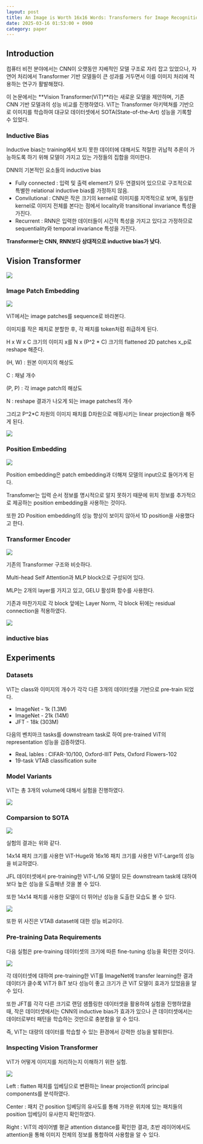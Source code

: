```yaml
---
layout: post
title: An Image is Worth 16x16 Words: Transformers for Image Recognition At Scale
date: 2025-03-16 01:53:00 + 0900
category: paper
---
```

## Introduction

컴퓨터 비전 분야에서는 CNN이 오랫동안 지배적인 모델 구조로 자리 잡고 있었으나, 자연어 처리에서 Transformer 기반 모델들이 큰 성과를 거두면서 이를 이미지 처리에 적용하는 연구가 활발해졌다.

이 논문에서는 **Vision Transformer(ViT)**라는 새로운 모델을 제안하며, 기존 CNN 기반 모델과의 성능 비교를 진행하였다. ViT는 Transformer 아키텍쳐를 기반으로 이미지를 학습하여 대규모 데이터셋에서 SOTA(State-of-the-Art) 성능을 기록할 수 있었다.

### Inductive Bias

Inductive bias는 training에서 보지 못한 데이터에 대해서도 적절한 귀납적 추론이 가능하도록 하기 위해 모델이 가지고 있는 가정들의 집합을 의미한다.

DNN의 기본적인 요소들의 inductive bias

- Fully connected : 입력 및 출력 element가 모두 연결되어 있으므로 구조적으로 특별한 relational inductive bias를 가정하지 않음.
- Convilutional : CNN은 작은 크기의 kernel로 이미지를 지역적으로 보며, 동일한 kernel로 이미지 전체를 본다는 점에서 locality와 transitional invariance 특성을 가진다.
- Recurrent : RNN은 입력한 데이터들이 시간적 특성을 가지고 있다고 가정하므로 sequentiality와 temporal invariance 특성을 가진다.

**Transformer는 CNN, RNN보다 상대적으로 inductive bias가 낮다.**

## Vision Transformer

![](/img/ViT_1.png)

### Image Patch Embedding

![](/img/ViT_2.png)

ViT에서는 image patches를 sequence로 바라본다. 

이미지를 작은 패치로 분할한 후, 각 패치를 token처럼 취급하게 된다.

H x W x C 크기의 이미지 x를 N x (P^2 * C) 크기의 flattened 2D patches x_p로 reshape 해준다.

(H, W) : 원본 이미지의 해상도

C : 채널 개수

(P, P) : 각 image patch의 해상도

N : reshape 결과가 나오게 되는 image patches의 개수

그리고 P^2*C 차원의 이미지 패치를 D차원으로 매핑시키는 linear projection을 해주게 된다.

![](/img/ViT_11.png)

### Position Embedding

![](/img/ViT_3.png)

Position embedding은 patch embedding과 더해져 모델의 input으로 들어가게 된다.

Transfomer는 입력 순서 정보를 명시적으로 알지 못하기 때문에 위치 정보를 추가적으로 제공하는 position embedding을 사용하는 것이다.

또한 2D Position embedding의 성능 향상이 보이지 않아서 1D position을 사용했다고 한다.

### Transformer Encoder

![](/img/ViT_4.png)

기존의 Transformer 구조와 비슷하다.

Multi-head Self Attention과 MLP block으로 구성되어 있다.

MLP는 2개의 layer를 가지고 있고, GELU 활성화 함수를 사용한다.

기존과 마찬가지로 각 block 앞에는 Layer Norm, 각 block 뒤에는 residual connection을 적용하였다.

![](/img/ViT_5.png)

### inductive bias

## Experiments

### Datasets

ViT는 class와 이미지의 개수가 각각 다른 3개의 데이터셋을 기반으로 pre-train 되었다.

- ImageNet - 1k (1.3M)
- ImageNet - 21k (14M)
- JFT - 18k (303M)

다음의 벤치마크 tasks를 downstream task로 하여 pre-trained ViT의 representation 성능을 검증하였다.

- ReaL lables : CIFAR-10/100, Oxford-IIIT Pets, Oxford Flowers-102
- 19-task VTAB classification suite

### Model Variants

ViT는 총 3개의 volume에 대해서 실험을 진행하였다.

![](/img/ViT_6.png)

### Comparsion to SOTA

![](/img/ViT_7.png)

실험의 결과는 위와 같다.

14x14 패치 크기를 사용한 ViT-Huge와 16x16 패치 크기를 사용한 ViT-Large의 성능을  비교하였다.

JFL 데이터셋에서 pre-training한 ViT-L/16 모델이 모든 downstream task에 대하여 보다 높은 성능을 도출해낸 것을 볼 수 있다.

또한 14x14 패치를 사용한 모델이 더 뛰어난 성능을 도출한 모습도 볼 수 있다.

![](/img/ViT_8.png)

또한 위 사진은 VTAB dataset에 대한 성능 비교이다. 

### Pre-training Data Requirements

다음 실험은 pre-training 데이터셋의 크기에 따른 fine-tuning 성능을 확인한 것이다.

![](/img/ViT_9.png)

각 데이터셋에 대하여 pre-training한 ViT를 ImageNet에 transfer learning한 결과 데이터가 클수록 ViT가 BiT 보다 성능이 좋고 크기가 큰 ViT 모델이 효과가 있었음을 알 수 있다.

또한 JFT를 각각 다른 크기로 랜덤 샘플링한 데이터셋을 활용하여 실험을 진행하였을 때, 작은 데이터셋에서는 CNN의 inductive bias가 효과가 있으나 큰 데이터셋에서는 데이터로부터 패턴을 학습하는 것만으로 충분함을 알 수 있다.

즉, ViT는 대량의 데이터를 학습할 수 있는 환경에서 강력한 성능을 발휘한다.

### Inspecting Vision Transformer

ViT가 어떻게 이미지를 처리하는지 이해하기 위한 실험.

![](/img/ViT_10.png)

Left : flatten 패치를 임베딩으로 변환하는 linear projection의 principal components를 분석하였다.

Center : 패치 간 position 임베딩의 유사도를 통해 가까운 위치에 있는 패치들의 position 임베딩이 유사한지 확인하였다.

Right : ViT의 레이어별 평균 attention distance를 확인한 결과, 초반 레이어에서도 attention을 통해 이미지 전체의 정보를 통합하여 사용함을 알 수 있다.